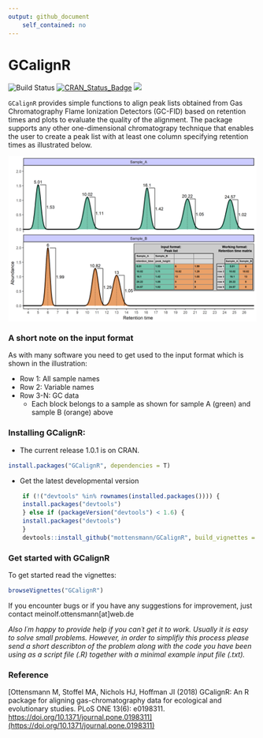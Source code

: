 ```yaml
---
output: github_document
    self_contained: no
---
```


<!-- rmarkdown v1 -->



# GCalignR

![Build Status](https://travis-ci.org/mottensmann/GCalignR.svg?branch=master)
[![CRAN_Status_Badge](http://www.r-pkg.org/badges/version/GCalignR)](https://cran.r-project.org/package=GCalignR)
[![](http://cranlogs.r-pkg.org/badges/grand-total/GCalignR)](https://cran.r-project.org/package=GCalignR)


`GCalignR` provides simple functions to align peak lists obtained from Gas Chromatography Flame Ionization Detectors (GC-FID) based on retention times and plots to evaluate the quality of the alignment. The package supports any other one-dimensional chromatograpy technique that enables the user to create a peak list with at least one column specifying retention times as illustrated below.

<img src="vignettes/Two_Chromas_Peak_List.png" title="plot of chunk unnamed-chunk-2" alt="plot of chunk unnamed-chunk-2" style="display: block; margin: auto;" />

### A short note on the input format

As with many software you need to get used to the input format which is shown in the illustration:

* Row 1: All sample names
* Row 2: Variable names
* Row 3-N: GC data
    + Each block belongs to a sample as shown for sample A (green) and sample B (orange) above

### Installing GCalignR:

* The current release 1.0.1 is on CRAN.


```r
install.packages("GCalignR", dependencies = T)
```

* Get the latest developmental version


```r
    if (!("devtools" %in% rownames(installed.packages()))) { 
    install.packages("devtools")
    } else if (packageVersion("devtools") < 1.6) {
    install.packages("devtools")
    }
    devtools::install_github("mottensmann/GCalignR", build_vignettes = TRUE)
```

### Get started with GCalignR

To get started read the vignettes:  


```r
browseVignettes("GCalignR")
```

If you encounter bugs or if you have any suggestions for improvement, just contact meinolf.ottensmann[at]web.de

*Also I´m happy to provide help if you can´t get it to work. Usually it is easy to solve small problems. However, in order to simplifiy this process please send a short describton of the problem along with the code you have been using as a script file (.R) together with a minimal example input file (.txt).* 

### Reference

[Ottensmann M, Stoffel MA, Nichols HJ, Hoffman JI (2018) GCalignR: An R package for aligning gas-chromatography data for ecological and evolutionary studies. PLoS ONE 13(6): e0198311. https://doi.org/10.1371/journal.pone.0198311](https://doi.org/10.1371/journal.pone.0198311)
